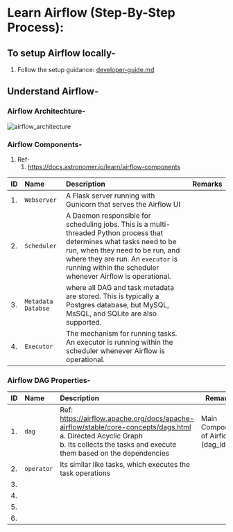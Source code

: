 # Learn Airflow (Step-By-Step Process):

## To setup Airflow locally-
1. Follow the setup guidance: [developer-guide.md](developer-guide.md)


## Understand Airflow-


### Airflow Architechture-
![airflow_architecture](https://github.com/easycloudapi/learn_airflow/assets/108976294/409c8ae8-e8ff-4c2e-82ca-21c524482251)

### Airflow Components-

1.  Ref-
    1. https://docs.astronomer.io/learn/airflow-components


| ID | Name | Description | Remarks |
| :--- | :--- | :------ | --- |
| 1. | `Webserver` | A Flask server running with Gunicorn that serves the Airflow UI | |
| 2. | `Scheduler` | A Daemon responsible for scheduling jobs. This is a multi-threaded Python process that determines what tasks need to be run, when they need to be run, and where they are run. An `executor` is running within the scheduler whenever Airflow is operational. | |
| 3. | `Metadata Databse` | where all DAG and task metadata are stored. This is typically a Postgres database, but MySQL, MsSQL, and SQLite are also supported. | |
| 4. | `Executor` | The mechanism for running tasks. An executor is running within the scheduler whenever Airflow is operational. | |
    
### Airflow DAG Properties-

| ID | Name | Description | Remarks |
| :--- | :--- | :------ | --- |
| 1. | `dag` | Ref: https://airflow.apache.org/docs/apache-airflow/stable/core-concepts/dags.html <br>a. Directed Acyclic Graph <br>b. Its collects the tasks and execute them based on the dependencies | Main Component of Airflow (dag_id) | |
| 2. | `operator` | Its similar like tasks, which executes the task operations | |
| 3. | | | |
| 4. | | | |
| 5. | | | |
| 6. | | | |

